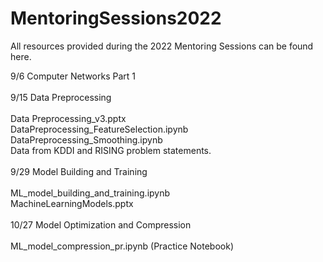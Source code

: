 # MentoringSessions2022
All resources provided during the 2022 Mentoring Sessions can be found here.

9/6 Computer Networks Part 1
<br>
<br>
9/15 Data Preprocessing
<br>
<br>
Data Preprocessing_v3.pptx
<br>
DataPreprocessing_FeatureSelection.ipynb
<br>
DataPreprocessing_Smoothing.ipynb
<br>
Data from KDDI and RISING problem statements.
<br><br>
9/29 Model Building and Training
<br>
<br>
ML_model_building_and_training.ipynb
<br>
MachineLearningModels.pptx
<br><br>
10/27 Model Optimization and Compression
<br>
<br>
ML_model_compression_pr.ipynb (Practice Notebook)
<br>

